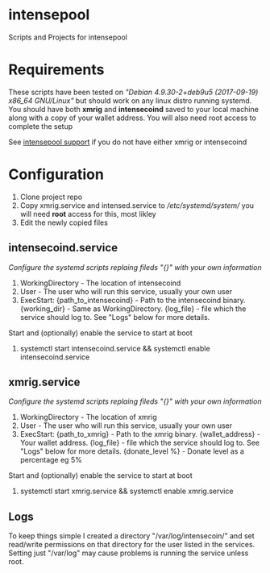 # intensepool
Scripts and Projects for intensepool

# Requirements
These scripts have been tested on _"Debian 4.9.30-2+deb9u5 (2017-09-19) x86_64 GNU/Linux"_ but should work on any linux distro running systemd. You should have both **xmrig** and **intensecoind** saved to your local machine along with a copy of your wallet address. You will also need root access to complete the setup

See [intensepool support](http://intensepool.net/support.html) if you do not have either xmrig or intensecoind

# Configuration
1. Clone project repo
2. Copy xmrig.service and intensed.service to _/etc/systemd/system/_ you will need **root** access for this, most likley
3. Edit the newly copied files

<h2> intensecoind.service </h2>

_Configure the systemd scripts replaing fileds "{}" with your own information_

1. WorkingDirectory - The location of intensecoind
2. User - The user who will run this service, usually your own user
3. ExecStart: {path_to_intensecoind} - Path to the intensecoind binary. {working_dir} - Same as WorkingDirectory. {log_file} - file which the service should log to. See "Logs" below for more details.

Start and (optionally) enable the service to start at boot
1. systemctl start intensecoind.service && systemctl enable intensecoind.service

<h2> xmrig.service </h2>

_Configure the systemd scripts replaing fileds "{}" with your own information_

1. WorkingDirectory - The location of xmrig
2. User - The user who will run this service, usually your own user
3. ExecStart: {path_to_xmrig} - Path to the xmrig binary. {wallet_address} - Your wallet address. {log_file} - file which the service should log to. See "Logs" below for more details. {donate_level %} - Donate level as a percentage eg 5%

Start and (optionally) enable the service to start at boot
1. systemctl start xmrig.service && systemctl enable xmrig.service

<h2> Logs </h2>

To keep things simple I created a directory "/var/log/intensecoin/" and set read/write permissions on that directory for the user listed in the services. Setting just "/var/log" may cause problems is running the service unless root.
